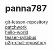 # panna787

[git-lesson-repository](https://github.com/panna787/git-lesson-repository)
<br>
[patchwork](https://github.com/panna787/patchwork)
<br>
[hello-world](https://github.com/panna787/hello-world)
<br>
[teaser-syllabus](https://github.com/green-fox-academy/teaser-syllabus)
<br>
[p2p-chat-repository](https://github.com/panna787/p2p-chat)
